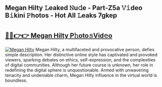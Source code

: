 ## Megan Hilty 𝙻eaked 𝙽u𝚍e - Part-Z5a 𝚅𝚒deo B𝚒kini 𝙿hotos - Hot All 𝙻eaks 7gkep

# <h2><a href="http://ld0dwij.urlbe.top/?page=Megan+Hilty">🔗🔗👉👉 Megan Hilty P𝚑oto𝚜Vid𝚎o</a></h2>

[![Megan Hilty](https://i.imgur.com/eBuTRDB.gif)](http://ld0dwij.urlbe.top/?page=Megan+Hilty)
Megan Hilty, a multifaceted and provocative person, defies simple description. Her distinctive online style has captivated and provoked viewers, sparking debates on ethics, self-expression, and the complexities of digital communities. Although her future course is unknown, her role in redefining the digital sphere is unquestionable. Armed with unwavering tenacity and undeniable charm, Megan Hilty influence in the virtual world is boundless.
